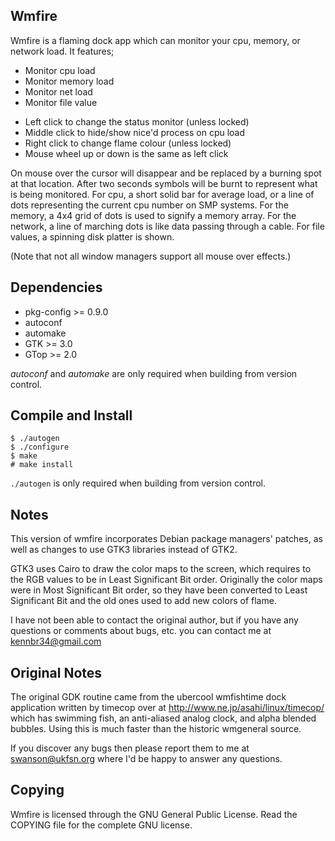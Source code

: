 Wmfire
------

Wmfire is a flaming dock app which can monitor your cpu, memory, or network
load. It features;

+ Monitor cpu load
+ Monitor memory load
+ Monitor net load
+ Monitor file value

* Left click to change the status monitor (unless locked)
* Middle click to hide/show nice'd process on cpu load
* Right click to change flame colour (unless locked)
* Mouse wheel up or down is the same as left click

On mouse over the cursor will disappear and be replaced by a burning spot
at that location. After two seconds symbols will be burnt to represent what
is being monitored. For cpu, a short solid bar for average load, or a line
of dots representing the current cpu number on SMP systems. For the memory,
a 4x4 grid of dots is used to signify a memory array. For the network, a
line of marching dots is like data passing through a cable. For file
values, a spinning disk platter is shown.

(Note that not all window managers support all mouse over effects.)

Dependencies
------

* pkg-config >= 0.9.0
* autoconf
* automake
* GTK >= 3.0
* GTop >= 2.0

_autoconf_ and _automake_ are only required when building from version control.

Compile and Install
------

	$ ./autogen
	$ ./configure
	$ make
	# make install

`./autogen` is only required when building from version control.

Notes
------

This version of wmfire incorporates Debian package managers' patches, as well
as changes to use GTK3 libraries instead of GTK2.

GTK3 uses Cairo to draw the color maps to the screen, which requires to the RGB
values to be in Least Significant Bit order. Originally the color maps were in
Most Significant Bit order, so they have been converted to Least Significant Bit
and the old ones used to add new colors of flame.

I have not been able to contact the original author, but if you have any questions
or comments about bugs, etc. you can contact me at <kennbr34@gmail.com>

Original Notes
------

The original GDK routine came from the ubercool wmfishtime dock application
written by timecop over at http://www.ne.jp/asahi/linux/timecop/ which has
swimming fish, an anti-aliased analog clock, and alpha blended bubbles.
Using this is much faster than the historic wmgeneral source.

If you discover any bugs then please report them to me at
<swanson@ukfsn.org> where I'd be happy to answer any questions.

Copying
------

Wmfire is licensed through the GNU General Public License.
Read the COPYING file for the complete GNU license.

